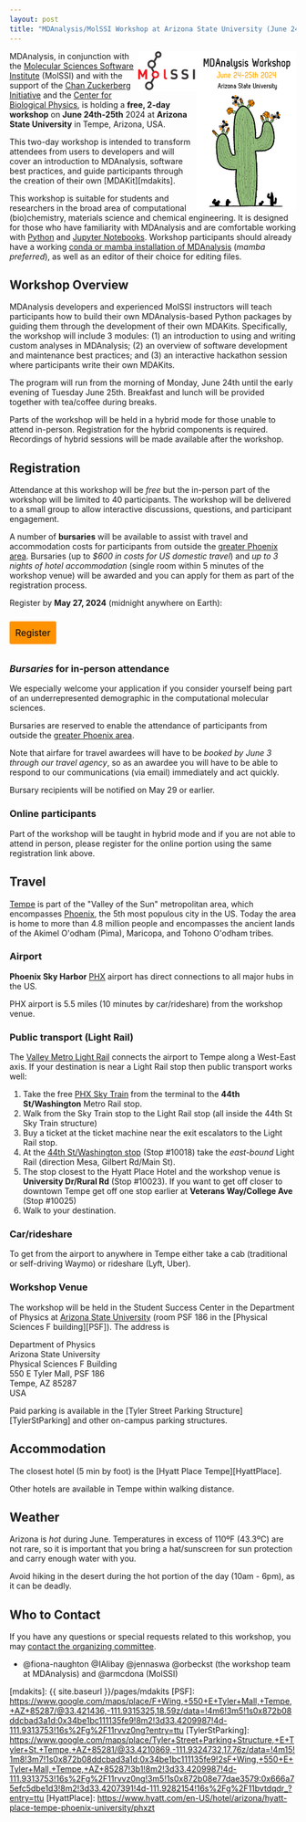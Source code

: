 ```yaml
---
layout: post
title: "MDAnalysis/MolSSI Workshop at Arizona State University (June 24/25, 2024)"
---
```


<img
src="/public/images/ASUworkshop_cactus.png"
title="MDAnalysis ASU workshop 2024" alt="MDAnalysis Workshop June 24-25th, 2024 at Arizona State University"
style="float: right; height: 20em; " />

<img
src="/public/images/MolSSI_Logo.png"
title="MolSSI logo" alt="MolSSI logo"
style="float: right; height: 5em; " />

MDAnalysis, in conjunction with the [Molecular Sciences Software Institute][MolSSI]
(MolSSI) and with the support of the [Chan Zuckerberg Initiative][CZI] and the
[Center for Biological Physics][CBP], is holding a **free, 2-day workshop** on **June
24th-25th** 2024 at **Arizona State University** in Tempe, Arizona, USA.

This two-day workshop is intended to transform attendees from users to
developers and will cover an introduction to MDAnalysis, software best
practices, and guide participants through the creation of their own [MDAKit][mdakits].

This workshop is suitable for students and researchers in the broad area
of computational (bio)chemistry, materials science and chemical engineering. It
is designed for those who have familiarity with MDAnalysis and are
comfortable working with [Python](https://www.python.org/) and [Jupyter
Notebooks](https://jupyter-notebook.readthedocs.io/en/stable/). Workshop
participants should already have a working [conda or mamba installation of
MDAnalysis](https://userguide.mdanalysis.org/stable/installation.html) (*mamba
preferred*), as well as an editor of their choice for editing files.


## Workshop Overview

MDAnalysis developers and experienced MolSSI instructors will teach
participants how to build their own MDAnalysis-based Python packages by guiding
them through the development of their own MDAKits. Specifically, the workshop
will include 3 modules: (1) an introduction to using and writing custom
analyses in MDAnalysis; (2) an overview of software development and maintenance
best practices; and (3) an interactive hackathon session where participants
write their own MDAKits.

The program will run from the morning of Monday, June 24th until the early
evening of Tuesday June 25th. Breakfast and lunch will be provided
together with tea/coffee during breaks.

Parts of the workshop will be held in a hybrid mode for those unable to attend
in-person. Registration for the hybrid components is required. Recordings of
hybrid sessions will be made available after the workshop.




## Registration

Attendance at this workshop will be *free* but the in-person part of the
workshop will be limited to 40 participants. The workshop will be delivered to
a small group to allow interactive discussions, questions, and participant
engagement.

A number of **bursaries** will be available to assist with travel and
accommodation costs for participants from outside the [greater Phoenix
area](https://en.wikipedia.org/wiki/Phoenix_metropolitan_area). Bursaries (up
to *$600 in costs for US domestic travel*) and *up to 3 nights of hotel
accommodation* (single room within 5 minutes of the workshop venue) will be
awarded and you can apply for them as part of the registration process.

Register by **May 27, 2024** (midnight anywhere on Earth):

<a href="https://forms.gle/UeiFJ6rbnXnhosnWA" target="_blank" style="background:#FF9200;padding:10px;margin:10px 0px;text-align:center;text-decoration:none;font-size:12pt;color:#000000;display:inline-block;border-radius:3px">Register</a>

### *Bursaries* for in-person attendance

We especially welcome your application if you consider yourself being part of
an underrepresented demographic in the computational molecular sciences.

Bursaries are reserved to enable the attendance of participants from outside
the [greater Phoenix area](https://en.wikipedia.org/wiki/Phoenix_metropolitan_area).

Note that airfare for travel awardees will have to be *booked by June 3 through
our travel agency*, so as an awardee you will have to be able to
respond to our communications (via email) immediately and act quickly.

Bursary recipients will be notified on May 29 or earlier. 


### Online participants

Part of the workshop will be taught in hybrid mode and if you are not able to
attend in person, please register for the online portion using the same
registration link above.




## Travel

[Tempe][] is part of the "Valley of the Sun" metropolitan area, which encompasses
[Phoenix][], the 5th most populous city in the US. Today the area is home to more
than 4.8 million people and encompasses the ancient lands of the Akimel O'odham
(Pima), Maricopa, and Tohono O'odham tribes.


### Airport

**Phoenix Sky Harbor** [PHX][] airport has direct connections to all major hubs
in the US.

PHX airport is 5.5 miles (10 minutes by car/rideshare) from the workshop venue.

### Public transport (Light Rail)

The [Valley Metro Light Rail][Light Rail] connects the airport to Tempe along a
West-East axis. If your destination is near a Light Rail stop then
public transport works well:

1. Take the free [PHX Sky Train][] from the terminal to the **44th St/Washington**
Metro Rail stop.
2. Walk from the Sky Train stop to the Light Rail stop (all inside the 44th St
Sky Train structure)
3. Buy a ticket at the ticket machine near the exit escalators to the Light
Rail stop.
4. At the [44th St/Washington stop][LightRail44thSt] (Stop #10018) take the
*east-bound* Light Rail (direction Mesa, Gilbert Rd/Main St).
5. The stop closest to the Hyatt Place Hotel and the workshop venue is
**University Dr/Rural Rd** (Stop #10023). If you want to get off closer to
downtown Tempe get off one stop earlier at **Veterans Way/College Ave** (Stop #10025)
6. Walk to your destination.

### Car/rideshare

To get from the airport to anywhere in Tempe either take a cab (traditional or self-driving
Waymo) or rideshare (Lyft, Uber).


### Workshop Venue

The workshop will be held in the Student Success Center in the Department of
Physics at [Arizona State University][ASU] (room PSF 186 in the [Physical Sciences F
building][PSF]). The address is

  Department of Physics  
  Arizona State University  
  Physical Sciences F Building  
  550 E Tyler Mall, PSF 186  
  Tempe, AZ 85287  
  USA
 
Paid parking is available in the [Tyler Street Parking
Structure][TylerStParking] and other on-campus parking structures.

## Accommodation

The closest hotel (5 min by foot) is the [Hyatt Place Tempe][HyattPlace].

Other hotels are available in Tempe within walking distance.


## Weather

Arizona is *hot* during June. Temperatures in excess of 110ºF (43.3ºC) are not
rare, so it is important that you bring a hat/sunscreen for sun protection and carry
enough water with you.

Avoid hiking in the desert during the hot portion of the day (10am - 6pm), as it
can be deadly.


## Who to Contact

If you have any questions or special requests related to this workshop, you may [contact the organizing committee](mailto:workshops@mdanalysis.org).

- @fiona-naughton @IAlibay @jennaswa @orbeckst (the workshop team at MDAnalysis) and @armcdona (MolSSI)


[MolSSI]: https://molssi.org/
[CBP]: https://cbp.asu.edu
[CZI]: https://chanzuckerberg.com
[mdakits]: {{ site.baseurl }}/pages/mdakits
[PSF]: https://www.google.com/maps/place/F+Wing,+550+E+Tyler+Mall,+Tempe,+AZ+85287/@33.421436,-111.9315325,18.59z/data=!4m6!3m5!1s0x872b08ddcbad3a1d:0x34be1bc111135fe9!8m2!3d33.4209987!4d-111.9313753!16s%2Fg%2F11rvvz0ng?entry=ttu
[TylerStParking]: https://www.google.com/maps/place/Tyler+Street+Parking+Structure,+E+Tyler+St,+Tempe,+AZ+85281/@33.4210869,-111.9324732,17.76z/data=!4m15!1m8!3m7!1s0x872b08ddcbad3a1d:0x34be1bc111135fe9!2sF+Wing,+550+E+Tyler+Mall,+Tempe,+AZ+85287!3b1!8m2!3d33.4209987!4d-111.9313753!16s%2Fg%2F11rvvz0ng!3m5!1s0x872b08e77dae3579:0x666a75efc5dbe1d3!8m2!3d33.4207391!4d-111.9282154!16s%2Fg%2F11bvtdqdr_?entry=ttu
[HyattPlace]: https://www.hyatt.com/en-US/hotel/arizona/hyatt-place-tempe-phoenix-university/phxzt

[Tempe]: https://www.tempe.gov/
[Phoenix]: https://www.phoenix.gov/
[ASU]: https://www.asu.edu
[PHX]: https://www.skyharbor.com/
[Light Rail]: https://www.valleymetro.org/maps-schedules/rail
[PHX Sky Train]: https://www.skyharbor.com/ground-transportation/phx-sky-train/
[LightRail44thSt]: https://valleymetro.org/maps-schedules/RAIL?location=44th%20St/Washington,%20East%20Washington%20Street,%20Phoenix,%20AZ,%20USA
